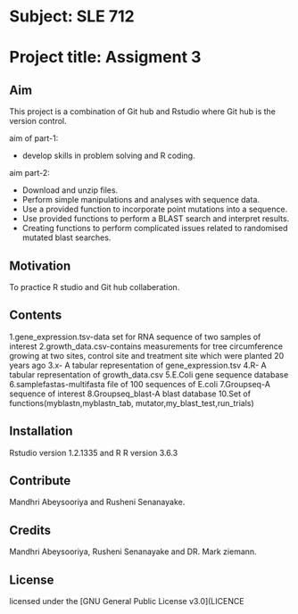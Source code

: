 # Subject: SLE 712
# Project title: Assigment 3 

## Aim

This project is a combination of Git hub and Rstudio where Git hub is the version control.

aim of part-1:

 * develop skills in problem solving and R coding.
 
aim part-2:  

* Download and unzip files.
* Perform simple manipulations and analyses with sequence data.
* Use a provided function to incorporate point mutations into a sequence.
* Use provided functions to perform a BLAST search and interpret results.
* Creating functions to perform complicated issues related to randomised mutated blast searches.


## Motivation

To practice R studio and Git hub collaberation.

## Contents

1.gene_expression.tsv-data set for RNA sequence of two samples of interest
2.growth_data.csv-contains measurements for tree circumference growing at two sites, control site and treatment site which were planted 20 years ago
3.x- A tabular representation of gene_expression.tsv
4.R- A tabular representation of growth_data.csv
5.E.Coli gene sequence database
6.samplefastas-multifasta file of 100 sequences of E.coli
7.Groupseq-A sequence of interest
8.Groupseq_blast-A blast database 
10.Set of functions(myblastn,myblastn_tab, mutator,my_blast_test,run_trials)

## Installation

Rstudio version 1.2.1335 and R
R version 3.6.3


## Contribute

Mandhri Abeysooriya and Rusheni Senanayake.

## Credits
Mandhri Abeysooriya, Rusheni Senanayake and DR. Mark ziemann.


## License

licensed under the [GNU General Public License v3.0](LICENCE

